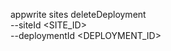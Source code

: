 appwrite sites deleteDeployment \
        --siteId <SITE_ID> \
        --deploymentId <DEPLOYMENT_ID>
